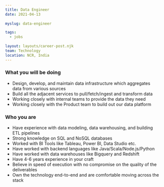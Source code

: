 ```yaml
---
title: Data Engineer
date: 2021-04-13
 
myslug: data-engineer

tags: 
  - jobs
  
layout: layouts/career-post.njk
team: Technology
location: NCR, India
---
```

### What you will be doing
- Design, develop, and maintain data infrastructure which aggregates data from various sources
- Build all the adjacent services to pull/fetch/ingest and transform data
- Working closely with internal teams to provide the data they need
- Working closely with the Product team to build out our data platform

### Who you are
- Have experience with data modeling, data warehousing, and building ETL pipelines
- Strong knowledge on SQL and NoSQL databases
- Worked with BI Tools like Tableau, Power BI, Data Studio etc.
- Have worked with backend languages like Java/Scala/Node.js/Python
- Have worked with data warehouses like Bigquery and Redshift
- Have 4-6 years experience in your craft
- Believe in speed of execution with no compromise on the quality of the deliverables
- Own the technology end-to-end and are comfortable moving across the stack
